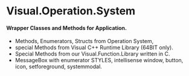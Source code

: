 # Visual.Operation.System
#### Wrapper Classes and Methods for Application.
- Methods, Enumerators, Structs from Operation System,
- special Methods from Visual C++ Runtime Library (64BIT only).
- Special Methods from our Visual.Function.Library written in C.
- MessageBox with enumerator STYLES, intellisense window, button, icon, setforeground, systemmodal.

